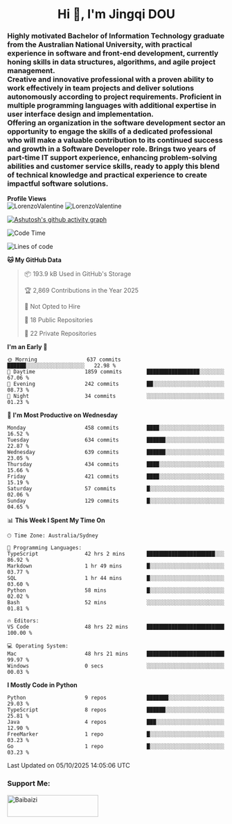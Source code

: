 <h1 align="center">Hi 👋, I'm Jingqi DOU</h1>
<h3 align="left">
Highly motivated Bachelor of Information Technology graduate from the Australian National University, with practical experience in software and front-end development, currently honing skills in data structures, algorithms, and agile project management. <br>
Creative and innovative professional with a proven ability to work effectively in team projects and deliver solutions autonomously according to project requirements. Proficient in multiple programming languages with additional expertise in user interface design and implementation. <br>
Offering an organization in the software development sector an opportunity to engage the skills of a dedicated professional who will make a valuable contribution to its continued success and growth in a Software Developer role. Brings two years of part-time IT support experience, enhancing problem-solving abilities and customer service skills, ready to apply this blend of technical knowledge and practical experience to create impactful software solutions. 
</h3>

**Profile Views**<br>
<img src="https://count.getloli.com/@LorenzoValentine?name=LorenzoValentine&theme=asoul&padding=7&offset=0&align=center&scale=2&pixelated=1&darkmode=auto&prefix=020315" alt="LorenzoValentine" theme="rule34" />
<img src="https://count.getloli.com/@LorenzoValentine?name=LorenzoValentine&theme=food&padding=7&offset=0&align=center&scale=2&pixelated=1&darkmode=auto&prefix=020315" alt="LorenzoValentine" theme="rule34" />

[![Ashutosh's github activity graph](https://github-readme-activity-graph.vercel.app/graph?username=LorenzoValentine)](https://github.com/ashutosh00710/github-readme-activity-graph)

<!--START_SECTION:waka-->
![Code Time](http://img.shields.io/badge/Code%20Time-2%2C453%20hrs%2039%20mins-blue)

![Lines of code](https://img.shields.io/badge/From%20Hello%20World%20I%27ve%20Written-639.8%20thousand%20lines%20of%20code-blue)

**🐱 My GitHub Data** 

> 📦 193.9 kB Used in GitHub's Storage 
 > 
> 🏆 2,869 Contributions in the Year 2025
 > 
> 🚫 Not Opted to Hire
 > 
> 📜 18 Public Repositories 
 > 
> 🔑 22 Private Repositories 
 > 
**I'm an Early 🐤** 

```text
🌞 Morning                637 commits         ██████░░░░░░░░░░░░░░░░░░░   22.98 % 
🌆 Daytime                1859 commits        █████████████████░░░░░░░░   67.06 % 
🌃 Evening                242 commits         ██░░░░░░░░░░░░░░░░░░░░░░░   08.73 % 
🌙 Night                  34 commits          ░░░░░░░░░░░░░░░░░░░░░░░░░   01.23 % 
```
📅 **I'm Most Productive on Wednesday** 

```text
Monday                   458 commits         ████░░░░░░░░░░░░░░░░░░░░░   16.52 % 
Tuesday                  634 commits         ██████░░░░░░░░░░░░░░░░░░░   22.87 % 
Wednesday                639 commits         ██████░░░░░░░░░░░░░░░░░░░   23.05 % 
Thursday                 434 commits         ████░░░░░░░░░░░░░░░░░░░░░   15.66 % 
Friday                   421 commits         ████░░░░░░░░░░░░░░░░░░░░░   15.19 % 
Saturday                 57 commits          █░░░░░░░░░░░░░░░░░░░░░░░░   02.06 % 
Sunday                   129 commits         █░░░░░░░░░░░░░░░░░░░░░░░░   04.65 % 
```


📊 **This Week I Spent My Time On** 

```text
🕑︎ Time Zone: Australia/Sydney

💬 Programming Languages: 
TypeScript               42 hrs 2 mins       ██████████████████████░░░   86.92 % 
Markdown                 1 hr 49 mins        █░░░░░░░░░░░░░░░░░░░░░░░░   03.77 % 
SQL                      1 hr 44 mins        █░░░░░░░░░░░░░░░░░░░░░░░░   03.60 % 
Python                   58 mins             █░░░░░░░░░░░░░░░░░░░░░░░░   02.02 % 
Bash                     52 mins             ░░░░░░░░░░░░░░░░░░░░░░░░░   01.81 % 

🔥 Editors: 
VS Code                  48 hrs 22 mins      █████████████████████████   100.00 % 

💻 Operating System: 
Mac                      48 hrs 21 mins      █████████████████████████   99.97 % 
Windows                  0 secs              ░░░░░░░░░░░░░░░░░░░░░░░░░   00.03 % 
```

**I Mostly Code in Python** 

```text
Python                   9 repos             ███████░░░░░░░░░░░░░░░░░░   29.03 % 
TypeScript               8 repos             ██████░░░░░░░░░░░░░░░░░░░   25.81 % 
Java                     4 repos             ███░░░░░░░░░░░░░░░░░░░░░░   12.90 % 
FreeMarker               1 repo              █░░░░░░░░░░░░░░░░░░░░░░░░   03.23 % 
Go                       1 repo              █░░░░░░░░░░░░░░░░░░░░░░░░   03.23 % 
```




 Last Updated on 05/10/2025 14:05:06 UTC
<!--END_SECTION:waka-->

<!-- [![willianrod's wakatime stats](https://github-readme-stats.vercel.app/api/wakatime?username=lorenzoval2050)](https://github.com/anuraghazra/github-readme-stats) -->


<h3 align="left">Support Me:</h3>
<p><a href="https://www.buymeacoffee.com/Baibaizi"> <img align="left" src="https://cdn.buymeacoffee.com/buttons/v2/default-yellow.png" height="50" width="210" alt="Baibaizi" /></a></p><br><br>
